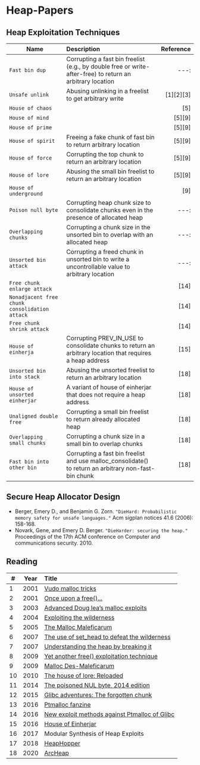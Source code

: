 # Heap-Papers

## Heap Exploitation Techniques

| Name | Description | Reference |
|---|:---|---:|
|`Fast bin dup` | Corrupting a fast bin freelist (e.g., by double free or write-after-free) to return an arbitrary location |---:|
|  `Unsafe unlink` | Abusing unlinking in a freelist to get arbitrary write |[1][2][3]|
| `House of chaos` |  |[5]|
| `House of mind` |  |[5][9]|
| `House of prime` |  |[5][9]|
| `House of spirit` | Freeing a fake chunk of fast bin to return arbitrary location |[5][9]|
| `House of force` |  Corrupting the top chunk to return an arbitrary location |[5][9]|
| `House of lore` | Abusing the small bin freelist to return an arbitrary location |[5][9]|
| `House of underground` |  |[9]|
| `Poison null byte` |  Corrupting heap chunk size to consolidate chunks even in the presence of allocated heap |---:|
| `Overlapping chunks` |  Corrupting a chunk size in the unsorted bin to overlap with an allocated heap |---:|
| `Unsorted bin attack` | Corrupting a freed chunk in unsorted bin to write a uncontrollable value to arbitrary location  |---:|
|`Free chunk enlarge attack` | |[14]|
|`Nonadjacent free chunk consolidation attack` | |[14]|
|`Free chunk shrink attack` | |[14]|
|`House of einherja` |Corrupting PREV_IN_USE to consolidate chunks to return an arbitrary location that requires a heap address |[15]|
|`Unsorted bin into stack` |  Abusing the unsorted freelist to return an arbitrary location |[18]|
|`House of unsorted einherjar` | A variant of house of einherjar that does not require a heap address  |[18]|
|`Unaligned double free` | Corrupting a small bin freelist to return already allocated heap  |[18]|
|`Overlapping small chunks` |  Corrupting a chunk size in a small bin to overlap chunks |[18]|
|`Fast bin into other bin` | Corrupting a fast bin freelist and use malloc_consolidate() to return an arbitrary non-fast-bin chunk |[18]|


## Secure Heap Allocator Design
- Berger, Emery D., and Benjamin G. Zorn. `"DieHard: Probabilistic memory safety for unsafe languages."` Acm sigplan notices 41.6 (2006): 158-168.
- Novark, Gene, and Emery D. Berger. `"DieHarder: securing the heap."` Proceedings of the 17th ACM conference on Computer and communications security. 2010.

## Reading
| # | Year | Title | 
|---|:---:|:---|
| 1 | 2001 | [Vudo malloc tricks](http://phrack.org/issues/57/8.html) |  
| 2 | 2001 | [Once upon a free()...](http://phrack.org/issues/57/9.html) |  
| 3 | 2003 | [Advanced Doug lea’s malloc exploits](http://phrack.org/issues/61/6.html) |  
| 4 | 2004 | [Exploiting the wilderness](https://seclists.org/vuln-dev/2004/Feb/25) |  
| 5 | 2005 | [The Malloc Maleficarum](https://seclists.org/bugtraq/2005/Oct/118) |  
| 6 | 2007 | [The use of set_head to defeat the wilderness](http://phrack.org/issues/64/9.html) |  
| 7 | 2007 | [Understanding the heap by breaking it](https://www.exploit-db.com/download/17249) |  
| 8 | 2009 | [Yet another free() exploitation technique](http://phrack.org/issues/66/6.html) |  
| 9 | 2009 | [Malloc Des-Maleficarum](http://phrack.org/issues/66/10.html) |  
| 10 | 2010 |  [The house of lore: Reloaded](http://phrack.org/issues/67/8.html) |  
| 11 | 2014 | [The poisoned NUL byte, 2014 edition](https://googleprojectzero.blogspot.com/2014/08/the-poisoned-nul-byte-2014-edition.html) |  
| 12 | 2015 |[Glibc adventures: The forgotten chunk](https://www.contextis.com/en/resources/white-papers/glibc-adventures-the-forgotten-chunks) |  
| 13 | 2016 | [Ptmalloc fanzine](http://tukan.farm/2016/07/26/ptmalloc-fanzine/) |  
| 14 | 2016 | [New exploit methods against Ptmalloc of Glibc](https://loccs.sjtu.edu.cn/~romangol/publications/trustcom16.pdf)|  
| 15 | 2016 | [House of Einherjar](https://github.com/st4g3r/House-of-Einherjar-CB2016) |  
| 16 | 2017 | Modular Synthesis of Heap Exploits |
| 17 | 2018 | [HeapHopper](https://www.usenix.org/conference/usenixsecurity18/presentation/eckert) |  
| 18 | 2020 | [ArcHeap](https://github.com/sslab-gatech/ArcHeap) |  
